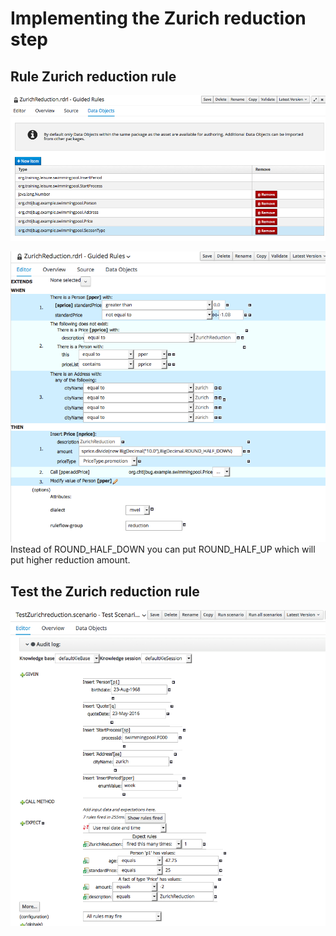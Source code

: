 # Implementing the Zurich reduction step

## Rule Zurich reduction rule

![](../.gitbook/assets/action01%20%284%29.png)

![](../.gitbook/assets/action02%20%284%29.png) Instead of ROUND\_HALF\_DOWN you can put ROUND\_HALF\_UP which will put higher reduction amount.

## Test the Zurich reduction rule

![](../.gitbook/assets/action03%20%283%29.png)

